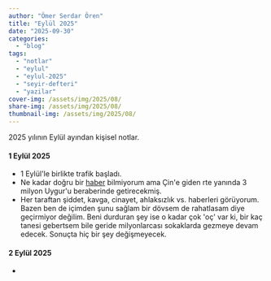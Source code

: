```yaml
---
author: "Ömer Serdar Ören"
title: "Eylül 2025"
date: "2025-09-30"
categories: 
  - "blog"
tags: 
  - "notlar"
  - "eylul"
  - "eylul-2025"
  - "seyir-defteri"
  - "yazilar"
cover-img: /assets/img/2025/08/
share-img: /assets/img/2025/08/
thumbnail-img: /assets/img/2025/08/
---
```


2025 yılının Eylül ayından kişisel notlar.

#### 1 Eylül 2025

- 1 Eylül'le birlikte trafik başladı.
- Ne kadar doğru bir [haber](https://x.com/turankislakci/status/1962485111867187479) bilmiyorum ama Çin'e giden rte yanında 3 milyon Uygur'u beraberinde getirecekmiş.
- Her taraftan şiddet, kavga, cinayet, ahlaksızlık vs. haberleri görüyorum. Bazen ben de içimden şunu sağlam bir dövsem de rahatlasam diye geçirmiyor değilim. Beni durduran şey ise o kadar çok 'oç' var ki, bir kaç tanesi gebertsem bile geride milyonlarcası sokaklarda gezmeye devam edecek. Sonuçta hiç bir şey değişmeyecek.

#### 2 Eylül 2025

- 